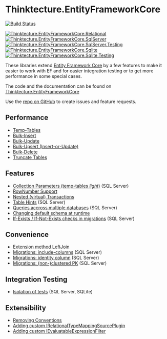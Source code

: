 # Thinktecture.EntityFrameworkCore

[![Build Status](https://dev.azure.com/pawelgerr/Thinktecture.EntityFrameworkCore/_apis/build/status/Thinktecture.EntityFrameworkCore/Thinktecture.EntityFrameworkCore%20CI?branchName=master)](https://dev.azure.com/pawelgerr/Thinktecture.EntityFrameworkCore/_build/latest?definitionId=4&branchName=master)

[![Thinktecture.EntityFrameworkCore.Relational](https://img.shields.io/nuget/vpre/Thinktecture.EntityFrameworkCore.Relational.svg?label=Thinktecture.EntityFrameworkCore.Relational&maxAge=3600)](https://www.nuget.org/packages/Thinktecture.EntityFrameworkCore.Relational/)  
[![Thinktecture.EntityFrameworkCore.SqlServer](https://img.shields.io/nuget/vpre/Thinktecture.EntityFrameworkCore.SqlServer.svg?label=Thinktecture.EntityFrameworkCore.SqlServer&maxAge=3600)](https://www.nuget.org/packages/Thinktecture.EntityFrameworkCore.SqlServer/)  
[![Thinktecture.EntityFrameworkCore.SqlServer.Testing](https://img.shields.io/nuget/vpre/Thinktecture.EntityFrameworkCore.SqlServer.Testing.svg?label=Thinktecture.EntityFrameworkCore.SqlServer.Testing&maxAge=3600)](https://www.nuget.org/packages/Thinktecture.EntityFrameworkCore.SqlServer.Testing/)  
[![Thinktecture.EntityFrameworkCore.Sqlite](https://img.shields.io/nuget/vpre/Thinktecture.EntityFrameworkCore.Sqlite.svg?label=Thinktecture.EntityFrameworkCore.Sqlite&maxAge=3600)](https://www.nuget.org/packages/Thinktecture.EntityFrameworkCore.Sqlite/)  
[![Thinktecture.EntityFrameworkCore.Sqlite.Testing](https://img.shields.io/nuget/vpre/Thinktecture.EntityFrameworkCore.Sqlite.Testing.svg?label=Thinktecture.EntityFrameworkCore.Sqlite.Testing&maxAge=3600)](https://www.nuget.org/packages/Thinktecture.EntityFrameworkCore.Sqlite.Testing/)

These libraries extend [Entity Framework Core](https://docs.microsoft.com/en-us/ef/core/) by a few features to make it easier to work with EF and for easier integration testing or to get more performance in some special cases.

The code and the documentation can be found on [Thinktecture.EntityFrameworkCore](https://dev.azure.com/pawelgerr/Thinktecture.EntityFrameworkCore)

Use the [repo on GitHub](https://github.com/PawelGerr/Thinktecture.EntityFrameworkCore) to create issues and feature requests.

## Performance
* [Temp-Tables](https://dev.azure.com/pawelgerr/Thinktecture.EntityFrameworkCore/_wiki/wikis/Thinktecture.EntityFrameworkCore.wiki/2/Temp-Tables)
* [Bulk-Insert](https://dev.azure.com/pawelgerr/Thinktecture.EntityFrameworkCore/_wiki/wikis/Thinktecture.EntityFrameworkCore.wiki/65/Bulk-Insert)
* [Bulk-Update](https://dev.azure.com/pawelgerr/Thinktecture.EntityFrameworkCore/_wiki/wikis/Thinktecture.EntityFrameworkCore.wiki/67/Bulk-Update)
* [Bulk-Upsert (Insert-or-Update)](https://dev.azure.com/pawelgerr/Thinktecture.EntityFrameworkCore/_wiki/wikis/Thinktecture.EntityFrameworkCore.wiki/69/Bulk-Upsert-(Insert-or-Update))
* [Bulk-Delete](https://dev.azure.com/pawelgerr/Thinktecture.EntityFrameworkCore/_wiki/wikis/Thinktecture.EntityFrameworkCore.wiki/63/Bulk-Delete)
* [Truncate Tables](https://dev.azure.com/pawelgerr/Thinktecture.EntityFrameworkCore/_wiki/wikis/Thinktecture.EntityFrameworkCore.wiki/64/Truncate-Tables)

## Features
* [Collection Parameters (temp-tables *light*)](https://dev.azure.com/pawelgerr/Thinktecture.EntityFrameworkCore/_wiki/wikis/Thinktecture.EntityFrameworkCore.wiki/109/Collection-Parameters-(temp-tables-light)) (SQL Server)
* [RowNumber Support](https://dev.azure.com/pawelgerr/Thinktecture.EntityFrameworkCore/_wiki/wikis/Thinktecture.EntityFrameworkCore.wiki/14/RowNumber-Support)
* [Nested (virtual) Transactions](https://dev.azure.com/pawelgerr/Thinktecture.EntityFrameworkCore/_wiki/wikis/Thinktecture.EntityFrameworkCore.wiki/40/Nested-(virtual)-Transactions)
* [Table Hints](https://dev.azure.com/pawelgerr/Thinktecture.EntityFrameworkCore/_wiki/wikis/Thinktecture.EntityFrameworkCore.wiki/71/Table-Hints-(SQL-Server)) (SQL Server)
* [Queries accross multiple databases](https://dev.azure.com/pawelgerr/Thinktecture.EntityFrameworkCore/_wiki/wikis/Thinktecture.EntityFrameworkCore.wiki/43/Queries-accross-multiple-databases) (SQL Server)
* [Changing default schema at runtime](https://dev.azure.com/pawelgerr/Thinktecture.EntityFrameworkCore/_wiki/wikis/Thinktecture.EntityFrameworkCore.wiki/6/Changing-default-schema-at-runtime)
* [If-Exists / If-Not-Exists checks in migrations](https://dev.azure.com/pawelgerr/Thinktecture.EntityFrameworkCore/_wiki/wikis/Thinktecture.EntityFrameworkCore.wiki/7/If-(Not-)Exists-checks-in-migrations) (SQL Server)

## Convenience
* [Extension method LeftJoin](https://dev.azure.com/pawelgerr/Thinktecture.EntityFrameworkCore/_wiki/wikis/Thinktecture.EntityFrameworkCore.wiki/4/Extension-method-LeftJoin)
* [Migrations: include-columns](https://dev.azure.com/pawelgerr/Thinktecture.EntityFrameworkCore/_wiki/wikis/Thinktecture.EntityFrameworkCore.wiki/9/Migrations-Include-columns) (SQL Server)
* [Migrations: identity column](https://dev.azure.com/pawelgerr/Thinktecture.EntityFrameworkCore/_wiki/wikis/Thinktecture.EntityFrameworkCore.wiki/28/Migrations-Identity-column) (SQL Server)
* [Migrations: (non-)clustered PK](https://dev.azure.com/pawelgerr/Thinktecture.EntityFrameworkCore/_wiki/wikis/Thinktecture.EntityFrameworkCore.wiki/29/Migrations-(Non-)Clustered-PK) (SQL Server)

## Integration Testing
* [Isolation of tests](https://dev.azure.com/pawelgerr/Thinktecture.EntityFrameworkCore/_wiki/wikis/Thinktecture.EntityFrameworkCore.wiki/12/Isolation-of-tests) (SQL Server, SQLite)

## Extensibility
* [Removing Conventions](https://dev.azure.com/pawelgerr/Thinktecture.EntityFrameworkCore/_wiki/wikis/Thinktecture.EntityFrameworkCore.wiki/111/Removing-Conventions)
* [Adding custom IRelationalTypeMappingSourcePlugin](https://dev.azure.com/pawelgerr/Thinktecture.EntityFrameworkCore/_wiki/wikis/Thinktecture.EntityFrameworkCore.wiki/26/Adding-custom-IRelationalTypeMappingSourcePlugin)
* [Adding custom IEvaluatableExpressionFilter](https://dev.azure.com/pawelgerr/Thinktecture.EntityFrameworkCore/_wiki/wikis/Thinktecture.EntityFrameworkCore.wiki/31/Adding-custom-IEvaluatableExpressionFilter)
